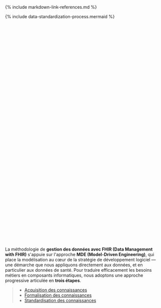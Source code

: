 {% include markdown-link-references.md %}

<div id="standardization-data-process" style="height: 745px;" markdown="1">
{% include data-standardization-process.mermaid %}
</div>

La méthodologie de **gestion des données avec FHIR (Data Management with FHIR)** s'appuie sur l'approche **MDE (Model-Driven Engineering)**, qui place la modélisation au cœur de la stratégie de développement logiciel — une démarche que nous appliquons directement aux données, et en particulier aux données de santé.
Pour traduire efficacement les besoins métiers en composants informatiques, nous adoptons une approche progressive articulée en **trois étapes**.


>* [Acquisition des connaissances](use-core-variables-acquisition.html)
>* [Formalisation des connaissances](use-core-variables-formalization.html)
>* [Standardisation des connaissances](use-core-variables-standardization.html)

